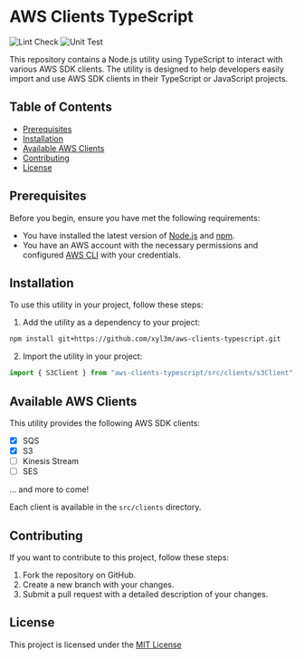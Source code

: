 # AWS Clients TypeScript
![Lint Check](https://github.com/xyl3m/aws-clients-typescript/actions/workflows/ci.yml/badge.svg?job=lint-check)
![Unit Test](https://github.com/xyl3m/aws-clients-typescript/actions/workflows/ci.yml/badge.svg?job=unit-test)

This repository contains a Node.js utility using TypeScript to interact with various AWS SDK clients. The utility is designed to help developers easily import and use AWS SDK clients in their TypeScript or JavaScript projects.

## Table of Contents

- [Prerequisites](#prerequisites)
- [Installation](#installation)
- [Available AWS Clients](#available-aws-clients)
- [Contributing](#contributing)
- [License](#license)

## Prerequisites

Before you begin, ensure you have met the following requirements:

- You have installed the latest version of [Node.js](https://nodejs.org/) and [npm](https://www.npmjs.com/).
- You have an AWS account with the necessary permissions and configured [AWS CLI](https://aws.amazon.com/cli/) with your credentials.

## Installation

To use this utility in your project, follow these steps:

1. Add the utility as a dependency to your project:

```bash
npm install git+https://github.com/xyl3m/aws-clients-typescript.git
```

2. Import the utility in your project:

```typescript
import { S3Client } from "aws-clients-typescript/src/clients/s3Client";
```

## Available AWS Clients
This utility provides the following AWS SDK clients:
- [x] SQS
- [x] S3
- [ ] Kinesis Stream
- [ ] SES

... and more to come!

Each client is available in the `src/clients` directory.

## Contributing
If you want to contribute to this project, follow these steps:

1. Fork the repository on GitHub.
2. Create a new branch with your changes.
3. Submit a pull request with a detailed description of your changes.

## License
This project is licensed under the [MIT License](https://mit-license.org/)
